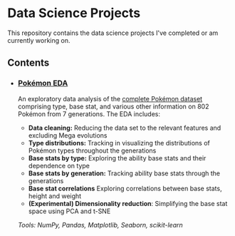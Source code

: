 # Data Science Projects
This repository contains the data science projects I've completed or am currently working on.

## Contents

- ### [Pokémon EDA](https://github.com/chris-winta/Data-Science-Projects/tree/master/Pokemon_EDA)
    An exploratory data analysis of the [complete Pokémon dataset](https://www.kaggle.com/rounakbanik/pokemon) comprising type, base stat, and various other information on 802 Pokémon from 7 generations. The EDA includes:
	- **Data cleaning:** Reducing the data set to the relevant features and excluding Mega evolutions
	- **Type distributions:** Tracking in visualizing the distributions of Pokémon types throughout the generations
	- **Base stats by type:** Exploring the ability base stats and their dependence on type
	- **Base stats by generation:** Tracking ability base stats through the generations
	- **Base stat correlations** Exploring correlations between base stats, height and weight
	- **(Experimental) Dimensionality reduction**: Simplifying the base stat space using PCA and t-SNE

    _Tools: NumPy, Pandas, Matplotlib, Seaborn, scikit-learn_